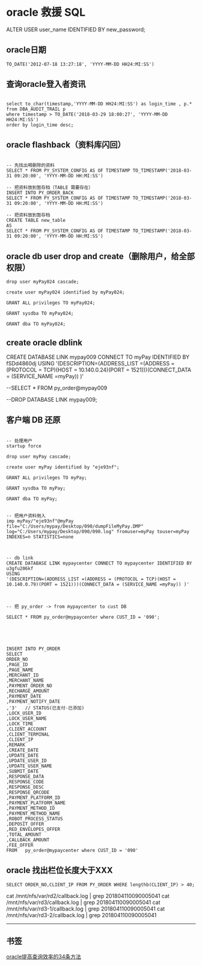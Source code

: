# oracle 救援 SQL



ALTER USER user_name IDENTIFIED BY new_password;

## oracle日期
```
TO_DATE('2012-07-18 13:27:18', 'YYYY-MM-DD HH24:MI:SS')
```


## 查询oracle登入者资讯
```

select to_char(timestamp,'YYYY-MM-DD HH24:MI:SS') as login_time , p.* from DBA_AUDIT_TRAIL p 
where timestamp > TO_DATE('2018-03-29 18:00:27', 'YYYY-MM-DD HH24:MI:SS') 
order by login_time desc;

```


## oracle flashback（资料库闪回）
```

-- 先找出嘚删除的资料
SELECT * FROM PY_SYSTEM_CONFIG AS OF TIMESTAMP TO_TIMESTAMP('2018-03-31 09:20:00', 'YYYY-MM-DD HH:MI:SS')

-- 把资料放到暂存档（TABLE 需要存在）
INSERT INTO PY_ORDER_BACK 
SELECT * FROM PY_SYSTEM_CONFIG AS OF TIMESTAMP TO_TIMESTAMP('2018-03-31 09:20:00', 'YYYY-MM-DD HH:MI:SS')

-- 把资料放到暂存档
CREATE TABLE new_table
AS
SELECT * FROM PY_SYSTEM_CONFIG AS OF TIMESTAMP TO_TIMESTAMP('2018-03-31 09:20:00', 'YYYY-MM-DD HH:MI:SS')

```

## oracle db user drop and create（删除用户，给全部权限）
```
drop user myPay024 cascade;

create user myPay024 identified by myPay024;

GRANT ALL privileges TO myPay024;

GRANT sysdba TO myPay024;

GRANT dba TO myPay024;
```



## create oracle dblink
CREATE DATABASE LINK mypay009 CONNECT TO myPay IDENTIFIED BY fSDd4860dj
USING
'(DESCRIPTION=(ADDRESS_LIST =(ADDRESS = (PROTOCOL = TCP)(HOST = 10.140.0.24)(PORT = 1521)))(CONNECT_DATA = (SERVICE_NAME =myPay)) )'

--SELECT * FROM py_order@mypay009

--DROP DATABASE LINK mypay009;





## 客户端 DB 还原

```

-- 处理用户
startup force

drop user myPay cascade;

create user myPay identified by "eje93nf";

GRANT ALL privileges TO myPay;

GRANT sysdba TO myPay;

GRANT dba TO myPay;


-- 把用户资料倒入
imp myPay/"eje93nf"@myPay file="C:/Users/mypay/Desktop/090/dumpFileMyPay.DMP" log="C:/Users/mypay/Desktop/090/090.log" fromuser=myPay touser=myPay INDEXES=n STATISTICS=none



-- db link
CREATE DATABASE LINK mypaycenter CONNECT TO mypaycenter IDENTIFIED BY u3gfu206kf
USING
'(DESCRIPTION=(ADDRESS_LIST =(ADDRESS = (PROTOCOL = TCP)(HOST = 10.140.0.79)(PORT = 1521)))(CONNECT_DATA = (SERVICE_NAME =myPay)) )'



-- 把 py_order -> from mypaycenter to cust DB

SELECT * FROM py_order@mypaycenter where CUST_ID = '090';





INSERT INTO PY_ORDER 
SELECT 
ORDER_NO
,PAGE_ID
,PAGE_NAME
,MERCHANT_ID
,MERCHANT_NAME
,PAYMENT_ORDER_NO
,RECHARGE_AMOUNT
,PAYMENT_DATE
,PAYMENT_NOTIFY_DATE
,'3'   // STATUS(已支付-已添加)
,LOCK_USER_ID
,LOCK_USER_NAME
,LOCK_TIME
,CLIENT_ACCOUNT
,CLIENT_TERMINAL
,CLIENT_IP
,REMARK
,CREATE_DATE
,UPDATE_DATE
,UPDATE_USER_ID
,UPDATE_USER_NAME
,SUBMIT_DATE
,RESPONSE_DATA
,RESPONSE_CODE
,RESPONSE_DESC
,RESPONSE_QRCODE
,PAYMENT_PLATFORM_ID
,PAYMENT_PLATFORM_NAME
,PAYMENT_METHOD_ID
,PAYMENT_METHOD_NAME
,ROBOT_PROCESS_STATUS
,DEPOSIT_OFFER
,RED_ENVELOPES_OFFER
,TOTAL_AMOUNT
,CALLBACK_AMOUNT
,FEE_OFFER
FROM   py_order@mypaycenter where CUST_ID = '090'

```





## oracle 找出栏位长度大于XXX
```
SELECT ORDER_NO,CLIENT_IP FROM PY_ORDER WHERE lengthb(CLIENT_IP) > 40;

```


cat /mnt/nfs/var/rd2/callback.log | grep 201804110090005041
cat /mnt/nfs/var/rd3/callback.log | grep 201804110090005041
cat /mnt/nfs/var/rd3-1/callback.log | grep 201804110090005041
cat /mnt/nfs/var/rd3-2/callback.log | grep 201804110090005041

---








## 书签
[oracle提高查询效率的34条方法](https://www.2cto.com/database/201301/181269.html)













